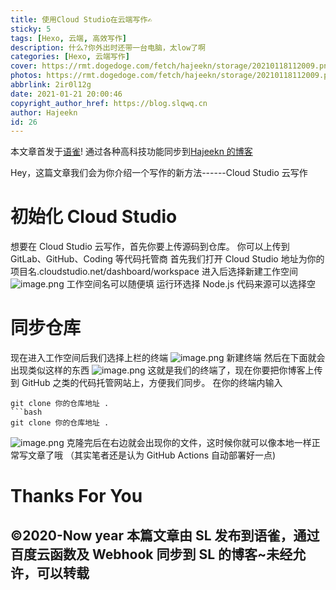 ```yaml
---
title: 使用Cloud Studio在云端写作✍
sticky: 5
tags: [Hexo, 云端, 高效写作]
description: 什么?你外出时还带一台电脑，太low了啊
categories: [Hexo, 云端写作]
cover: https://rmt.dogedoge.com/fetch/hajeekn/storage/20210118112009.png
photos: https://rmt.dogedoge.com/fetch/hajeekn/storage/20210118112009.png
abbrlink: 2ir0l12g
date: 2021-01-21 20:00:46
copyright_author_href: https://blog.slqwq.cn
author: Hajeekn
id: 26
---
```


本文章首发于[语雀](https://www.yuque.com/ladjeek/ygg4q6/af1bhg)!
通过各种高科技功能同步到[Hajeekn 的博客](https://blog.slqwq.cn)

Hey，这篇文章我们会为你介绍一个写作的新方法------Cloud Studio 云写作

# 初始化 Cloud Studio

想要在 Cloud Studio 云写作，首先你要上传源码到仓库。
你可以上传到 GitLab、GitHub、Coding 等代码托管商
首先我们打开 Cloud Studio
地址为你的项目名.cloudstudio.net/dashboard/workspace
进入后选择新建工作空间
![image.png](https://cdn.nlark.com/yuque/0/2021/png/12488964/1611222120773-c5d20529-7f4b-477b-b735-8f7f7392f462.png#align=left&display=inline&height=102&margin=%5Bobject%20Object%5D&name=image.png&originHeight=203&originWidth=539&size=7574&status=done&style=none&width=269.5)
工作空间名可以随便填
运行环选择 Node.js
代码来源可以选择空

# 同步仓库

现在进入工作空间后我们选择上栏的终端
![image.png](https://cdn.nlark.com/yuque/0/2021/png/12488964/1611367024807-7eb3eb25-f171-4f47-8e6e-4c62afc4ee53.png#align=left&display=inline&height=25&margin=%5Bobject%20Object%5D&name=image.png&originHeight=49&originWidth=1237&size=11027&status=done&style=none&width=618.5)
新建终端
然后在下面就会出现类似这样的东西
![image.png](https://cdn.nlark.com/yuque/0/2021/png/12488964/1611367057784-c877204a-5f37-4e8a-9cee-fc4aec40e5fb.png#align=left&display=inline&height=144&margin=%5Bobject%20Object%5D&name=image.png&originHeight=288&originWidth=1604&size=17780&status=done&style=none&width=802)
这就是我们的终端了，现在你要把你博客上传到 GitHub 之类的代码托管网站上，方便我们同步。
在你的终端内输入

````
git clone 你的仓库地址 .
```bash
git clone 你的仓库地址 .
````

![image.png](https://cdn.nlark.com/yuque/0/2021/png/12488964/1611367729992-72d4fbfb-e208-414e-bc71-bc6753f34fe7.png#align=left&display=inline&height=357&margin=%5Bobject%20Object%5D&name=image.png&originHeight=714&originWidth=375&size=44304&status=done&style=none&width=187.5)
克隆完后在右边就会出现你的文件，这时候你就可以像本地一样正常写文章了哦
（其实笔者还是认为 GitHub Actions 自动部署好一点)

# Thanks For You

## ©2020-Now year 本篇文章由 SL 发布到语雀，通过百度云函数及 Webhook 同步到 SL 的博客~未经允许，可以转载
